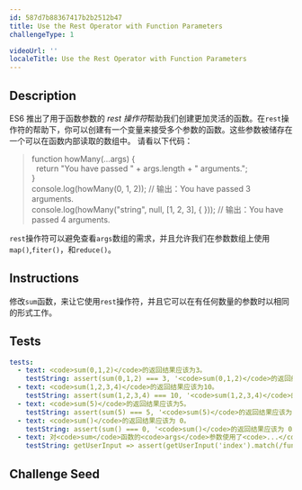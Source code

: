 ```yaml
---
id: 587d7b88367417b2b2512b47
title: Use the Rest Operator with Function Parameters
challengeType: 1

videoUrl: ''
localeTitle: Use the Rest Operator with Function Parameters
---
```


## Description
<section id='description'>
ES6 推出了用于函数参数的<dfn> rest 操作符</dfn>帮助我们创建更加灵活的函数。在<code>rest</code>操作符的帮助下，你可以创建有一个变量来接受多个参数的函数。这些参数被储存在一个可以在函数内部读取的数组中。
请看以下代码：
<blockquote>function howMany(...args) {<br>&nbsp;&nbsp;return "You have passed " + args.length + " arguments.";<br>}<br>console.log(howMany(0, 1, 2)); // 输出：You have passed 3 arguments.<br>console.log(howMany("string", null, [1, 2, 3], { })); // 输出：You have passed 4 arguments.</blockquote>
<code>rest</code>操作符可以避免查看<code>args</code>数组的需求，并且允许我们在参数数组上使用<code>map()</code>,<code>fiter()</code>，和<code>reduce()</code>。
</section>

## Instructions
<section id='instructions'>
修改<code>sum</code>函数，来让它使用<code>rest</code>操作符，并且它可以在有任何数量的参数时以相同的形式工作。
</section>

## Tests
<section id='tests'>

```yml
tests:
  - text: <code>sum(0,1,2)</code>的返回结果应该为3。
    testString: assert(sum(0,1,2) === 3, '<code>sum(0,1,2)</code>的返回结果应该为3。');
  - text: <code>sum(1,2,3,4)</code>的返回结果应该为10。
    testString: assert(sum(1,2,3,4) === 10, '<code>sum(1,2,3,4)</code>的返回结果应该为10。');
  - text: <code>sum(5)</code>的返回结果应该为5。
    testString: assert(sum(5) === 5, '<code>sum(5)</code>的返回结果应该为5。');
  - text: <code>sum()</code>的返回结果应该为 0。
    testString: assert(sum() === 0, '<code>sum()</code>的返回结果应该为 0。');
  - text: 对<code>sum</code>函数的<code>args</code>参数使用了<code>...</code>展开操作符。
    testString: getUserInput => assert(getUserInput('index').match(/function\s+sum\s*\(\s*...args\s*\)\s*{/g), '对<code>sum</code>函数的<code>args</code>参数使用了<code>...</code>展开操作符。');

```

</section>

## Challenge Seed
<section id='challengeSeed'>















</section>

              
